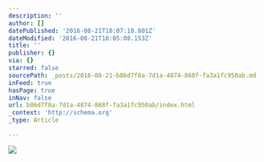 ```yaml
---
description: ''
author: []
datePublished: '2016-08-21T18:07:10.801Z'
dateModified: '2016-08-21T18:05:08.153Z'
title: ''
publisher: {}
via: {}
starred: false
sourcePath: _posts/2016-08-21-b86d7f8a-7d1a-4874-868f-fa3a1fc950ab.md
inFeed: true
hasPage: true
inNav: false
url: b86d7f8a-7d1a-4874-868f-fa3a1fc950ab/index.html
_context: 'http://schema.org'
_type: Article

---
```

![](https://the-grid-user-content.s3-us-west-2.amazonaws.com/85e802e6-85f4-4193-8bb2-9d25bb5ac598.jpg)
